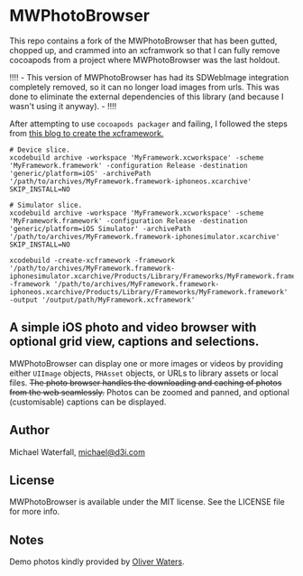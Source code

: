 # MWPhotoBrowser

This repo contains a fork of the MWPhotoBrowser that has been gutted, chopped up, and crammed into an xcframwork so that I can fully remove cocoapods from a project where MWPhotoBrowser was the last holdout.

‼️‼️ - This version of MWPhotoBrowser has had its SDWebImage integration completely removed, so it can no longer load images from urls. This was done to eliminate the external dependencies of this library (and because I wasn't using it anyway). - ‼️‼️

After attempting to use `cocoapods packager` and failing, I followed the steps from [this blog to create the xcframework.](https://www.nutrient.io/blog/supporting-xcframeworks/)

```shell
# Device slice.
xcodebuild archive -workspace 'MyFramework.xcworkspace' -scheme 'MyFramework.framework' -configuration Release -destination 'generic/platform=iOS' -archivePath '/path/to/archives/MyFramework.framework-iphoneos.xcarchive' SKIP_INSTALL=NO

# Simulator slice.
xcodebuild archive -workspace 'MyFramework.xcworkspace' -scheme 'MyFramework.framework' -configuration Release -destination 'generic/platform=iOS Simulator' -archivePath '/path/to/archives/MyFramework.framework-iphonesimulator.xcarchive' SKIP_INSTALL=NO

xcodebuild -create-xcframework -framework '/path/to/archives/MyFramework.framework-iphonesimulator.xcarchive/Products/Library/Frameworks/MyFramework.framework' -framework '/path/to/archives/MyFramework.framework-iphoneos.xcarchive/Products/Library/Frameworks/MyFramework.framework' -output '/output/path/MyFramework.xcframework'
```
## A simple iOS photo and video browser with optional grid view, captions and selections.

MWPhotoBrowser can display one or more images or videos by providing either `UIImage` objects, `PHAsset` objects, or URLs to library assets or local files. <s>The photo browser handles the downloading and caching of photos from the web seamlessly.</s> Photos can be zoomed and panned, and optional (customisable) captions can be displayed.

## Author

Michael Waterfall, michael@d3i.com

## License

MWPhotoBrowser is available under the MIT license. See the LICENSE file for more info.

## Notes

Demo photos kindly provided by [Oliver Waters](<http://twitter.com/oliverwaters>).
